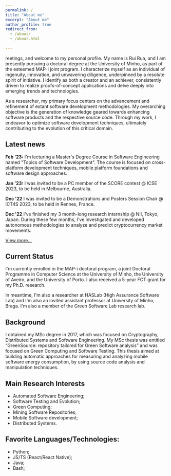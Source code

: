 ```yaml
---
permalink: /
title: "About me"
excerpt: "About me"
author_profile: true
redirect_from: 
  - /about/
  - /about.html
    
---
```


reetings, and welcome to my personal profile. My name is Rui Rua, and I am presently pursuing a doctoral degree at the University of Minho, as part of the esteemed MAP-I joint program. I characterize myself as an individual of ingenuity, innovation, and unwavering diligence, underpinned by a resolute spirit of initiative. I identify as both a creator and an achiever, consistently driven to realize proofs-of-concept applications and delve deeply into emerging trends and technologies.

As a researcher, my primary focus centers on the advancement and refinement of extant software development methodologies. My overarching objective is the generation of knowledge geared towards enhancing software products and the respective source code. Through my work, I endeavor to optimize software development techniques, ultimately contributing to the evolution of this critical domain.

## Latest news

**Feb '23:** I'm lecturing a Master's Degree Course in Software Engineering named "Topics of Software Development". The course is focused on cross-platform development techniques, mobile platform foundations and software design approaches. 

**Jan '23:** I was invited to be a PC member of the SCORE contest @ ICSE 2023, to be held in Melbourne, Australia.

**Dec '22** I was invited to be a Demonstrations and Posters Session Chair @ ICT4S 2023, to be held in Rennes, France.

**Dec '22** I've finished my 3 month-long research internship @ NII, Tokyo, Japan. During these few months, I've investigated and developed autonomous methodologies to analyze and predict cryptocurrency market movements.

[View more...](https://rrua.github.io/news)

## Current Status

I'm currently enrolled in the MAP-i doctoral program, a joint Doctoral Programme in Computer Science at the University of Minho, the University of Aveiro, and the University of Porto. I also received a 5-year FCT grant for my Ph.D. research. 

In meantime, I'm also a researcher at HASLab (High Assurance Software Lab) and I'm also an invited assistant professor at University of Minho, Braga. I'm also a member of the Green Software Lab research lab.

## Background

I obtained my MSc degree in 2017, which was focused on Cryptography, Distributed Systems and Software Engineering. My MSc thesis was entitled “GreenSource: repository tailored for Green Software analysis” and was focused on Green Computing and Software Testing. This thesis aimed at building automatic approaches for measuring and analyzing mobile software energy consumption, by using source code analysis and manipulation techniques. 

## Main Research Interests

- Automated Software Engineering;
- Software Testing and Evolution;
- Green Computing;
- Mining Software Repositories;
- Mobile Software development;
- Distributed Systems.

## Favorite Languages/Technologies:

- Python;
- JS/TS (React/React Native);
- Java;
- Bash;

